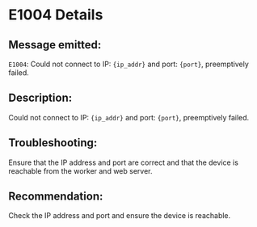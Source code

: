 # E1004 Details

## Message emitted:

`E1004`: Could not connect to IP: `{ip_addr}` and port: `{port}`, preemptively failed.

## Description:

Could not connect to IP: `{ip_addr}` and port: `{port}`, preemptively failed.

## Troubleshooting:

Ensure that the IP address and port are correct and that the device is reachable from the worker and web server.

## Recommendation:

Check the IP address and port and ensure the device is reachable.
